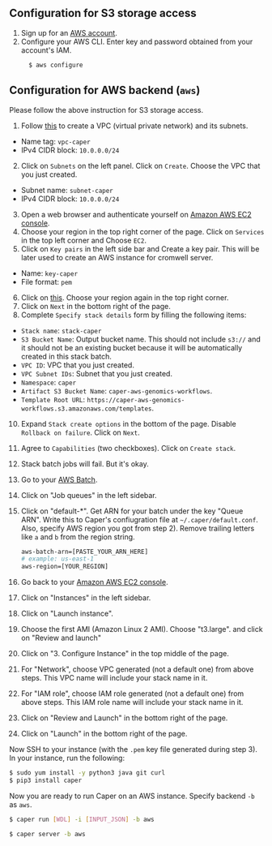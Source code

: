 ## Configuration for S3 storage access

1. Sign up for an [AWS account](https://aws.amazon.com/account/).
2. Configure your AWS CLI. Enter key and password obtained from your account's IAM.
    ```bash
      $ aws configure
    ```

## Configuration for AWS backend (`aws`)

Please follow the above instruction for S3 storage access.

1. Follow [this](https://aws.amazon.com/quickstart/architecture/vpc/) to create a VPC (virtual private network) and its subnets.
  - Name tag: `vpc-caper`
  - IPv4 CIDR block: `10.0.0.0/24`
2. Click on `Subnets` on the left panel. Click on `Create`. Choose the VPC that you just created.
  - Subnet name: `subnet-caper`
  - IPv4 CIDR block: `10.0.0.0/24`
3. Open a web browser and authenticate yourself on [Amazon AWS EC2 console](https://console.aws.amazon.com/ec2).
4. Choose your region in the top right corner of the page. Click on `Services` in the top left corner and Choose `EC2`.
5. Click on `Key pairs` in the left side bar and Create a key pair. This will be later used to create an AWS instance for cromwell server.
  - Name: `key-caper`
  - File format: `pem`
6. Click on [this](https://console.aws.amazon.com/cloudformation/home?#/stacks/new?stackName=Cromwell&templateURL=https://caper-data.s3.amazonaws.com/aws-genomics-workflows-dist/templates/gwfcore/gwfcore-root.template.yaml). Choose your region again in the top right corner.
7. Click on `Next` in the bottom right of the page.
8. Complete `Specify stack details` form by filling the following items:
- `Stack name`: `stack-caper`
- `S3 Bucket Name`: Output bucket name. This should not include `s3://` and it should not be an existing bucket because it will be automatically created in this stack batch.
- `VPC ID`: VPC that you just created.
- `VPC Subnet IDs`: Subnet that you just created.
- `Namespace`: `caper`
- `Artifact S3 Bucket Name`: `caper-aws-genomics-workflows`.
- `Template Root URL`: `https://caper-aws-genomics-workflows.s3.amazonaws.com/templates`.

10. Expand `Stack create options` in the bottom of the page. Disable `Rollback on failure`. Click on `Next`.
11. Agree to `Capabilities` (two checkboxes). Click on `Create stack`.

12. Stack batch jobs will fail. But it's okay.
13. Go to your [AWS Batch](https://console.aws.amazon.com/batch).
14. Click on "Job queues" in the left sidebar.
15. Click on "default-*". Get ARN for your batch under the key "Queue ARN". Write this to Caper's confiugration file at `~/.caper/default.conf`. Also, specify AWS region you got from step 2). Remove trailing letters like `a` and `b` from the region string.
	```bash
	aws-batch-arn=[PASTE_YOUR_ARN_HERE]
	# example: us-east-1
	aws-region=[YOUR_REGION]
	```
13. Go back to your [Amazon AWS EC2 console](https://console.aws.amazon.com/ec2).
14. Click on "Instances" in the left sidebar.
15. Click on "Launch instance".
16. Choose the first AMI (Amazon Linux 2 AMI). Choose "t3.large". and click on "Review and launch"
17. Click on "3. Configure Instance" in the top middle of the page.
18. For "Network", choose VPC generated (not a default one) from above steps. This VPC name will include your stack name in it.
19. For "IAM role", choose IAM role generated (not a default one) from above steps. This IAM role name will include your stack name in it.
20. Click on "Review and Launch" in the bottom right of the page.
21. Click on "Launch" in the bottom right of the page.

Now SSH to your instance (with the `.pem` key file generated during step 3). In your instance, run the following:

```bash
$ sudo yum install -y python3 java git curl
$ pip3 install caper
```

Now you are ready to run Caper on an AWS instance. Specify backend `-b` as `aws`.

```bash
$ caper run [WDL] -i [INPUT_JSON] -b aws
```

```bash
$ caper server -b aws
```
